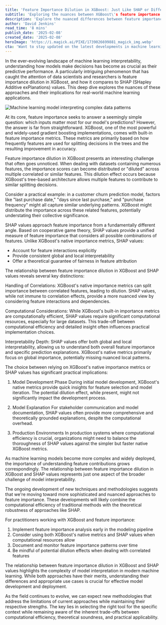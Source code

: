 ```yaml
---
title: 'Feature Importance Dilution in XGBoost: Just Like SHAP or Different?'
subtitle: 'Exploring the nuances between XGBoost\'s feature importance and SHAP values'
description: 'Explore the nuanced differences between feature importance dilution in XGBoost and SHAP values, examining how these two approaches handle feature attribution differently and their implications for machine learning interpretability. Learn about the trade-offs between computational efficiency and theoretical robustness in real-world applications.'
author: 'David Jenkins'
read_time: '8 mins'
publish_date: '2025-02-08'
created_date: '2025-02-08'
heroImage: 'https://i.magick.ai/PIXE/1739026699881_magick_img.webp'
cta: 'Want to stay updated on the latest developments in machine learning interpretability? Follow us on LinkedIn for more insights into XGBoost, SHAP values, and other cutting-edge ML topics!'
---
```


In the ever-evolving landscape of machine learning interpretability, understanding how models make decisions has become as crucial as their predictive performance. A particularly intriguing phenomenon that has caught the attention of data scientists and researchers is feature importance dilution in XGBoost, and how it compares to SHAP (SHapley Additive exPlanations) values. This deep dive explores the nuances of these approaches and their implications for real-world machine learning applications.

![Machine learning model interpreting complex data patterns](https://i.magick.ai/PIXE/1739026699881_magick_img.webp)

At its core, feature importance seeks to answer a seemingly simple question: which inputs matter most for our model's predictions? However, the answer is far from straightforward. XGBoost, one of the most powerful and widely-used gradient boosting implementations, comes with built-in feature importance metrics. These metrics are primarily based on how frequently features are used for splitting decisions in the trees and the resulting improvement in accuracy.

Feature importance dilution in XGBoost presents an interesting challenge that often goes unnoticed. When dealing with datasets containing numerous features, the importance scores can become distributed or "diluted" across multiple correlated or similar features. This dilution effect occurs because XGBoost's tree-based architecture allows multiple features to contribute to similar splitting decisions.

Consider a practical example: in a customer churn prediction model, factors like "last purchase date," "days since last purchase," and "purchase frequency" might all capture similar underlying patterns. XGBoost might distribute the importance across these related features, potentially understating their collective significance.

SHAP values approach feature importance from a fundamentally different angle. Based on cooperative game theory, SHAP values provide a unified measure of feature importance that considers all possible combinations of features. Unlike XGBoost's native importance metrics, SHAP values:

- Account for feature interactions explicitly
- Provide consistent global and local interpretability
- Offer a theoretical guarantee of fairness in feature attribution

The relationship between feature importance dilution in XGBoost and SHAP values reveals several key distinctions:

Handling of Correlations:
XGBoost's native importance metrics can split importance between correlated features, leading to dilution. SHAP values, while not immune to correlation effects, provide a more nuanced view by considering feature interactions and dependencies.

Computational Considerations:
While XGBoost's built-in importance metrics are computationally efficient, SHAP values require significant computational resources, especially for large datasets. This trade-off between computational efficiency and detailed insight often influences practical implementation choices.

Interpretability Depth:
SHAP values offer both global and local interpretability, allowing us to understand both overall feature importance and specific prediction explanations. XGBoost's native metrics primarily focus on global importance, potentially missing nuanced local patterns.

The choice between relying on XGBoost's native importance metrics or SHAP values has significant practical implications:

1. Model Development Phase
   During initial model development, XGBoost's native metrics provide quick insights for feature selection and model iteration. The potential dilution effect, while present, might not significantly impact the development process.

2. Model Explanation
   For stakeholder communication and model documentation, SHAP values often provide more comprehensive and theoretically grounded explanations, despite the computational overhead.

3. Production Environments
   In production systems where computational efficiency is crucial, organizations might need to balance the thoroughness of SHAP values against the simpler but faster native XGBoost metrics.

As machine learning models become more complex and widely deployed, the importance of understanding feature contributions grows correspondingly. The relationship between feature importance dilution in XGBoost and SHAP values represents just one aspect of the broader challenge of model interpretability.

The ongoing development of new techniques and methodologies suggests that we're moving toward more sophisticated and nuanced approaches to feature importance. These developments will likely combine the computational efficiency of traditional methods with the theoretical robustness of approaches like SHAP.

For practitioners working with XGBoost and feature importance:

1. Implement feature importance analysis early in the modeling pipeline
2. Consider using both XGBoost's native metrics and SHAP values when computational resources allow
3. Document and monitor feature importance patterns over time
4. Be mindful of potential dilution effects when dealing with correlated features

The relationship between feature importance dilution in XGBoost and SHAP values highlights the complexity of model interpretation in modern machine learning. While both approaches have their merits, understanding their differences and appropriate use cases is crucial for effective model development and deployment.

As the field continues to evolve, we can expect new methodologies that address the limitations of current approaches while maintaining their respective strengths. The key lies in selecting the right tool for the specific context while remaining aware of the inherent trade-offs between computational efficiency, theoretical soundness, and practical applicability.